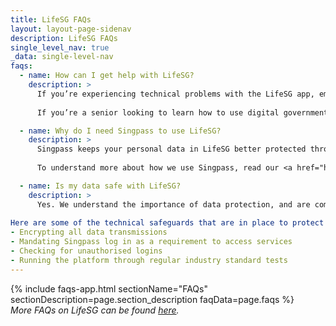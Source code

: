 ```yaml
---
title: LifeSG FAQs
layout: layout-page-sidenav
description: LifeSG FAQs
single_level_nav: true
_data: single-level-nav
faqs:
  - name: How can I get help with LifeSG?
    description: >
      If you’re experiencing technical problems with the LifeSG app, email helpdesk@life.gov.sg.
      
      If you’re a senior looking to learn how to use digital government services, explore <a href="https://www.imda.gov.sg/en/seniorsgodigital" target="_blank">Seniors Go Digital</a> programmes by the Infocomm Media Development Authority (IMDA).

  - name: Why do I need Singpass to use LifeSG?
    description: >
      Singpass keeps your personal data in LifeSG better protected through two-factor authentication. Singpass also makes it possible for us to show you information that’s relevant to you. For example, the government benefits you’ve received. This may include the Merdeka Generation Package, SkillsFuture Credit, NS Excellence Award or others.
      
      To understand more about how we use Singpass, read our <a href="https://www.life.gov.sg/terms-of-use" target="_blank">terms of use</a> and <a href="https://www.life.gov.sg/privacy-statement" target="_blank">privacy statement</a>.

  - name: Is my data safe with LifeSG?
    description: >
      Yes. We understand the importance of data protection, and are committed to safeguarding your privacy. One of the ways we do this is through compliance with the <a href="https://sso.agc.gov.sg/Act/PSGA2018" target="_blank">Public Sector Governance Act (PSGA)</a>, which governs data-sharing and protection within the public sector.
      
Here are some of the technical safeguards that are in place to protect your data:
- Encrypting all data transmissions
- Mandating Singpass log in as a requirement to access services
- Checking for unauthorised logins
- Running the platform through regular industry standard tests
---
```


{% include faqs-app.html sectionName="FAQs" sectionDescription=page.section_description faqData=page.faqs %}
<br/>
_More FAQs on LifeSG can be found <a href="https://www.life.gov.sg/faqs/about-lifesg" target="_blank">here</a>._
